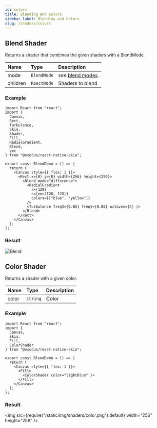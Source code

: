 ```yaml
---
id: colors
title: Blending and Colors
sidebar_label: Blending and Colors
slug: /shaders/colors
---
```


## Blend Shader

Returns a shader that combines the given shaders with a BlendMode.

| Name        | Type           |  Description                    |
|:------------|:---------------|:--------------------------------|
| mode        | `BlendMode` | see [blend modes](paint/properties.md#blend-mode). |
| children    | `ReactNode` | Shaders to blend |

### Example
```tsx twoslash
import React from "react";
import {
  Canvas,
  Rect,
  Turbulence,
  Skia,
  Shader,
  Fill,
  RadialGradient,
  Blend,
  vec
} from "@exodus/react-native-skia";

export const BlendDemo = () => {
  return (
    <Canvas style={{ flex: 1 }}>
      <Rect x={0} y={0} width={256} height={256}>
        <Blend mode="difference">
          <RadialGradient
            r={128}
            c={vec(128, 128)}
            colors={["blue", "yellow"]}
          />
          <Turbulence freqX={0.05} freqY={0.05} octaves={4} />
        </Blend>
      </Rect>
    </Canvas>
  );
};
```
### Result
![Blend](assets/blend.png)

## Color Shader

Returns a shader with a given color.

| Name        | Type           |  Description                    |
|:------------|:---------------|:--------------------------------|
| color       | `string`       | Color                           |

### Example
```tsx twoslash
import React from "react";
import {
  Canvas,
  Skia,
  Fill,
  ColorShader
} from "@exodus/react-native-skia";

export const BlendDemo = () => {
  return (
    <Canvas style={{ flex: 1 }}>
      <Fill>
        <ColorShader color="lightBlue" />
      </Fill>
    </Canvas>
  );
};
```
### Result
<img src={require("/static/img/shaders/color.png").default} width="256" height="256" />

